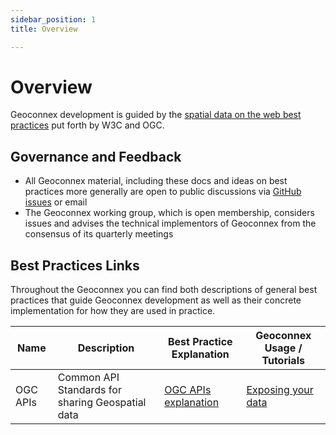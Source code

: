 ```yaml
---
sidebar_position: 1
title: Overview

---
```


# Overview

Geoconnex development is guided by the [spatial data on the web best practices](https://www.w3.org/TR/sdw-bp) put forth by W3C and OGC.

## Governance and Feedback

- All Geoconnex material, including these docs and ideas on best practices more generally are open to public discussions via [GitHub issues](https://github.com/internetofwater/geoconnex.us/issues) or email
- The Geoconnex working group, which is open membership, considers issues and advises the technical implementors of Geoconnex from the consensus of its quarterly meetings

## Best Practices Links

Throughout the Geoconnex you can find both descriptions of general best practices that guide Geoconnex development as well as their concrete implementation for how they are used in practice.

| Name     | Description                             | Best Practice Explanation     | Geoconnex Usage / Tutorials                          |
|----------|-----------------------------------------|-----------------|-----------------------------------------|
| OGC APIs | Common API Standards for sharing Geospatial data | [OGC APIs explanation](./apis) | [Exposing your data](../contributing/step-2/index.md) |
